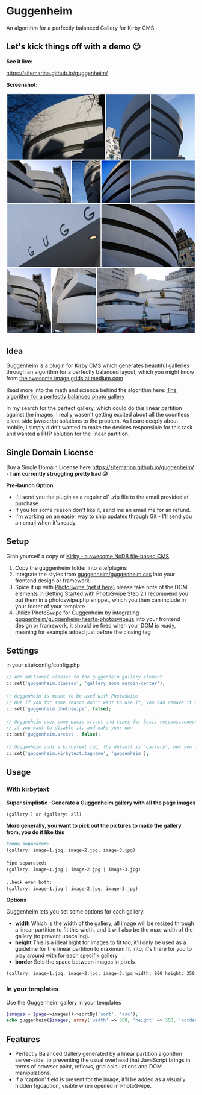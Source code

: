 # Guggenheim
An algorithm for a perfectly balanced Gallery for Kirby CMS

## Let's kick things off with a demo 😍
**See it live:**

https://sitemarina.github.io/guggenheim/

**Screenshot:**

[![Screenshot of Guggenheim](https://raw.githubusercontent.com/SiteMarina/guggenheim/master/guggenheim/screenshot.jpg)](https://sitemarina.github.io/guggenheim/)

## Idea
Guggenheim is a plugin for [Kirby CMS](http://getkirby.com) which generates beautiful galleries through an algorithm for a perfectly balanced layout, which you might know from [the awesome image grids at medium.com](https://medium.com/the-story/introducing-image-grids-c592e5bc16d8)

Read more into the math and science behind the algorithm here: [The algorithm for a perfectly balanced photo gallery](https://www.crispymtn.com/stories/the-algorithm-for-a-perfectly-balanced-photo-gallery)

In my search for the perfect gallery, which could do this linear partition against the images,
I really wasen't getting excited about all the countless client-side javascript solutions to the problem.
As I care deeply about mobile, i simply didn't wanted to make the devices responsible for this task and wanted a PHP solution for the linear partition.

## Single Domain License
Buy a Single Domain License here https://sitemarina.github.io/guggenheim/ - **I am currently struggling pretty bad 😥**

**Pre-launch Option**
- I'll send you the plugin as a regular ol' .zip file to the email provided at purchase.
- If you for some reason don't like it, send me an email me for an refund.
- I'm working on an easier way to ship updates through Git - I'll send you an email when it's ready.

## Setup
Grab yourself a copy of [Kirby - a awesome NoDB file-based CMS](http://getkirby.com)

1. Copy the guggenheim folder into site/plugins
2. Integrate the styles from [guggenheim/guggenheim.css](https://raw.githubusercontent.com/SiteMarina/guggenheim/master/guggenheim/guggenheim.css) into your frontend design or framework
3. Spice it up with [PhotoSwipe (get it here)](https://github.com/dimsemenov/PhotoSwipe) please take note of the DOM elements in [Getting Started with PhotoSwipe Step 2](http://photoswipe.com/documentation/getting-started.html) I recommend you put them in a photoswipe.php snippet, which you then can include in your footer of your template
4. Utilize PhotoSwipe for Guggenheim by integrating [guggenheim/guggenheim-hearts-photoswipe.js](https://raw.githubusercontent.com/SiteMarina/guggenheim/master/guggenheim/guggenheim-hearts-photoswipe.js) into your frontend design or framework, it should be fired when your DOM is ready, meaning for example added just before the </body> closing tag

## Settings
in your site/config/config.php

```php
// Add aditional classes to the guggenheim gallery element
c::set('guggenheim.classes', 'gallery zoom margin-center');

// Guggenheim is meant to be used with PhotoSwipe
// But if you for some reason don't want to use it, you can remove it additionals with
c::set('guggenheim.photoswipe', false);

// Guggenheim uses some basic srcset and sizes for basic responsiveness and highres support
// if you want to disable it, and make your own
c::set('guggenheim.srcset', false);

// Guggenheim adds a kirbytext tag, the default is 'gallery', but you can change it with
c::set('guggenheim.kirbytext.tagname', 'guggenheim');
```

## Usage


### With kirbytext

**Super simplistic -Generate a Guggenheim gallery with all the page images**
```markdown
(gallery:) or (gallery: all)
```

**More generally, you want to pick out the pictures to make the gallery from, you do it like this**
```markdown
Comma separated:
(gallery: image-1.jpg, image-2.jpg, image-3.jpg)

Pipe separated:
(gallery: image-1.jpg | image-2.jpg | image-3.jpg)

..heck even both:
(gallery: image-1.jpg | image-2.jpg, image-3.jpg)
```

**Options**

Guggenheim lets you set some options for each gallery.

- **width** Which is the width of the gallery, all image will be resized through a linear partition to fit this width, and it will also be the max-width of the gallery (to prevent upscaling).
- **height** This is a ideal hight for images to fit too, it'll only be used as a guideline for the linear partition to maximum fit into, it's there for you to play around with for each specifik gallery
- **border** Sets the space between images in pixels

```markdown
(gallery: image-1.jpg, image-2.jpg, image-3.jpg width: 800 height: 350 border: 10)
```

### In your templates
Use the Guggenheim gallery in your templates

```php
$images = $page->images()->sortBy('sort', 'asc');
echo guggenheim($images, array('width' => 800, 'height' => 350, 'border' => 10));
```

## Features
- Perfectly Balanced Gallery generated by a linear partition algorithm server-side, to preventing the usual overhead that JavaScript brings in terms of browser paint, reflows, grid calculations and DOM manipulations.
- If a 'caption' field is present for the image, it'll be added as a visually hidden figcaption, visible when opened in PhotoSwipe.
